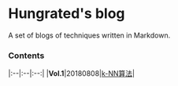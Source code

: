 # Hungrated's blog
A set of blogs of techniques written in Markdown.

### Contents

|:--|:--|:--:|
|**Vol.1**|20180808|[k-NN算法](./src/20180808/20180808_knn.md)|
